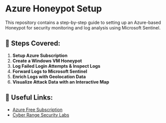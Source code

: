 # Azure Honeypot Setup

This repository contains a step-by-step guide to setting up an Azure-based Honeypot for security monitoring and log analysis using Microsoft Sentinel.

## 📌 Steps Covered:
1. **Setup Azure Subscription**  
2. **Create a Windows VM Honeypot**  
3. **Log Failed Login Attempts & Inspect Logs**  
4. **Forward Logs to Microsoft Sentinel**  
5. **Enrich Logs with Geolocation Data**  
6. **Visualize Attack Data with an Interactive Map**  

## 🔗 Useful Links:
- [Azure Free Subscription](https://azure.microsoft.com/en-us/pricing/purchase-options/azure-account)
- [Cyber Range Security Labs](https://skool.com/cyber-range)
